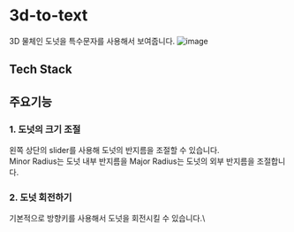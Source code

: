 # 3d-to-text
3D 물체인 도넛을 특수문자를 사용해서 보여줍니다.
![image](https://user-images.githubusercontent.com/59159410/157891853-437a2a72-43f7-46b5-b45c-a201cecfff0e.png)

## Tech Stack

## 주요기능
### 1. 도넛의 크기 조절
왼쪽 상단의 slider를 사용해 도넛의 반지름을 조절할 수 있습니다.\
Minor Radius는 도넛 내부 반지름을 Major Radius는 도넛의 외부 반지름을 조절합니다.

### 2. 도넛 회전하기
기본적으로 방향키를 사용해서 도넛을 회전시킬 수 있습니다.\
